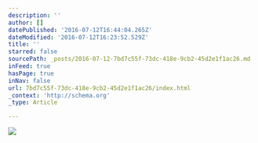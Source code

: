 ```yaml
---
description: ''
author: []
datePublished: '2016-07-12T16:44:04.265Z'
dateModified: '2016-07-12T16:23:52.529Z'
title: ''
starred: false
sourcePath: _posts/2016-07-12-7bd7c55f-73dc-418e-9cb2-45d2e1f1ac26.md
inFeed: true
hasPage: true
inNav: false
url: 7bd7c55f-73dc-418e-9cb2-45d2e1f1ac26/index.html
_context: 'http://schema.org'
_type: Article

---
```

![](https://the-grid-user-content.s3-us-west-2.amazonaws.com/271562c2-c9b7-45fd-a69d-4ced8d3933ae.jpg)